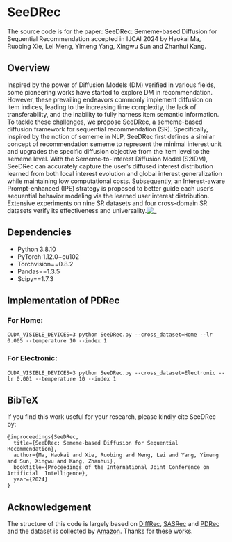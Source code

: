 # SeeDRec
The source code is for the paper: SeeDRec: Sememe-based Diffusion for Sequential Recommendation accepted in IJCAI 2024 by Haokai Ma, Ruobing Xie, Lei Meng, Yimeng Yang, Xingwu Sun and Zhanhui Kang.

## Overview
Inspired by the power of Diffusion Models (DM) verified in various fields, some pioneering works have started to explore DM in recommendation. However, these prevailing endeavors commonly implement diffusion on item indices, leading to the increasing time complexity, the lack of transferability, and the inability to fully harness item semantic information. To tackle these challenges, we propose SeeDRec, a sememe-based diffusion framework for sequential recommendation (SR). Specifically, inspired by the notion of sememe in NLP, SeeDRec first defines a similar concept of recommendation sememe to represent the minimal interest unit and upgrades the specific diffusion objective from the item level to the sememe level. With the Sememe-to-Interest Diffusion Model (S2IDM), SeeDRec can accurately capture the user’s diffused interest distribution learned from both local interest evolution and global interest generalization while maintaining low computational costs. Subsequently, an Interest-aware Prompt-enhanced (IPE) strategy is proposed to better guide each user’s sequential behavior modeling via the learned user interest distribution. Extensive experiments on nine SR datasets and four cross-domain SR datasets verify its effectiveness and universality.![_](./overall_structure.png)

## Dependencies
- Python 3.8.10
- PyTorch 1.12.0+cu102
- Torchvision==0.8.2
- Pandas==1.3.5
- Scipy==1.7.3

## Implementation of PDRec
### For Home:
```
CUDA_VISIBLE_DEVICES=3 python SeeDRec.py --cross_dataset=Home --lr 0.005 --temperature 10 --index 1
```
### For Electronic:
```
CUDA_VISIBLE_DEVICES=3 python SeeDRec.py --cross_dataset=Electronic --lr 0.001 --temperature 10 --index 1
```

## BibTeX
If you find this work useful for your research, please kindly cite SeeDRec by:
```
@inproceedings{SeeDRec,
  title={SeeDRec: Sememe-based Diffusion for Sequential Recommendation},
  author={Ma, Haokai and Xie, Ruobing and Meng, Lei and Yang, Yimeng and Sun, Xingwu and Kang, Zhanhui},
  booktitle={Proceedings of the International Joint Conference on Artificial  Intelligence},
  year={2024}
}
```

## Acknowledgement
The structure of this code is largely based on [DiffRec](https://github.com/YiyanXu/DiffRec), [SASRec](https://github.com/pmixer/SASRec.pytorch) and [PDRec](https://github.com/hulkima/PDRec) and the dataset is collected by [Amazon](https://nijianmo.github.io/amazon/index.html). Thanks for these works.




